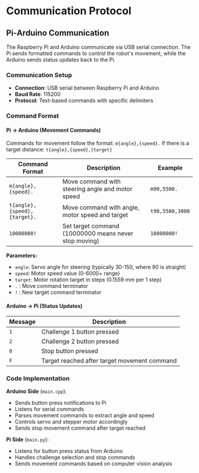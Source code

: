 # Communication Protocol

## Pi-Arduino Communication

The Raspberry Pi and Arduino communicate via USB serial connection. The Pi sends formatted commands to control the robot's movement, while the Arduino sends status updates back to the Pi.

### Communication Setup
- **Connection**: USB serial between Raspberry Pi and Arduino
- **Baud Rate**: 115200
- **Protocol**: Text-based commands with specific delimiters

### Command Format

#### Pi → Arduino (Movement Commands)
Commands for movement follow the format: `m{angle},{speed}.`
If there is a target distance: `t{angle},{speed},{target}`

| Command Format | Description | Example |
|---------------|-------------|---------|
| `m{angle},{speed}.` | Move command with steering angle and motor speed | `m90,5500.` |
| `t{angle},{speed},{target}.` | Move command with angle, motor speed and target | `t90,5500,3000` |
| `10000000!` | Set target command (10000000 means never stop moving) | `10000000!` |

**Parameters:**
- `angle`: Servo angle for steering (typically 30-150, where 90 is straight)
- `speed`: Motor speed value (0-6000+ range)
- `target`: Motor rotation target in steps (0.1559 mm per 1 step) 
- `.` : Move command terminator
- `!` : New target command terminator

#### Arduino → Pi (Status Updates)
| Message | Description |
|---------|-------------|
| `1` | Challenge 1 button pressed |
| `2` | Challenge 2 button pressed |
| `0` | Stop button pressed |
| `F` | Target reached after target movement command |

### Code Implementation

**Arduino Side** (`main.cpp`):
- Sends button press notifications to Pi
- Listens for serial commands
- Parses movement commands to extract angle and speed
- Controls servo and stepper motor accordingly
- Sends stop movement command after target reached

**Pi Side** (`main.py`):
- Listens for button press status from Arduino
- Handles challenge selection and stop commands
- Sends movement commands based on computer vision analysis